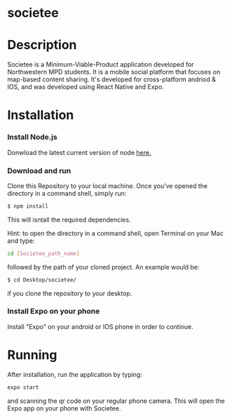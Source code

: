 # societee

# Description

  Societee is a Minimum-Viable-Product application developed for Northwestern MPD students. It is a mobile social platform that focuses on map-based content sharing. It's developed for cross-platform andriod & IOS, and was developed using React Native and Expo. 


# Installation

### Install Node.js

Donwload the latest current version of node [here.](https://nodejs.org/en/)

### Download and run
Clone this Repository to your local machine. Once you've opened the directory in a command shell, simply run:
```sh
$ npm install
```
This will isntall the required dependencies.

Hint: to open the directory in a command shell, open Terminal on your Mac and type:

```sh
cd [Societee_path_name]
```
followed by the path of your cloned project. An example would be:
```sh
$ cd Desktop/societee/
```
if you clone the repository to your desktop.


### Install Expo on your phone

Install "Expo" on your android or IOS phone in order to continue. 

# Running

After installation, run the application by typing:

```sh
expo start
```

and scanning the qr code on your regular phone camera. This will open the Expo app on your phone with Societee.